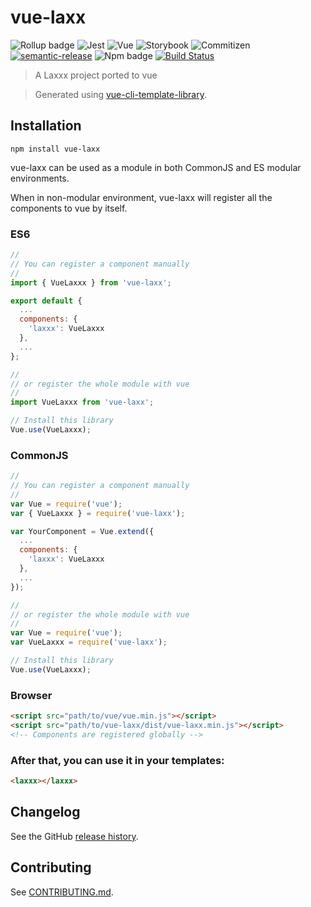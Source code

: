 # vue-laxx

![Rollup badge](https://img.shields.io/badge/Rollup-^0.53.3-ff69b4.svg)
![Jest](https://img.shields.io/badge/Jest-^22.0.4-blue.svg)
![Vue](https://img.shields.io/badge/Vue-^2.5.13-brightgreen.svg)
![Storybook](https://img.shields.io/badge/Storybook-^3.3.3-ff70a3.svg)
![Commitizen](https://img.shields.io/badge/Commitizen-enabled-brightgreen.svg)
[![semantic-release](https://img.shields.io/badge/%20%20%F0%9F%93%A6%F0%9F%9A%80-semantic--release-e10079.svg)](https://github.com/semantic-release/semantic-release)
![Npm badge](https://img.shields.io/npm/v/vue-laxx.svg)
[![Build Status](https://travis-ci.org/nakama-design/vue-laxxx.svg?branch=master)](https://travis-ci.org/nakama-design/vue-laxxx)

> A Laxxx project ported to vue

> Generated using [vue-cli-template-library](https://github.com/julon/vue-cli-template-library).

## Installation
```
npm install vue-laxx
```
vue-laxx can be used as a module in both CommonJS and ES modular environments.

When in non-modular environment, vue-laxx will register all the components to vue by itself.</p>

### ES6
```js
//
// You can register a component manually
//
import { VueLaxxx } from 'vue-laxx';

export default {
  ...
  components: {
    'laxxx': VueLaxxx
  },
  ...
};

//
// or register the whole module with vue
//
import VueLaxxx from 'vue-laxx';

// Install this library
Vue.use(VueLaxxx);
```

### CommonJS
```js
//
// You can register a component manually
//
var Vue = require('vue');
var { VueLaxxx } = require('vue-laxx');

var YourComponent = Vue.extend({
  ...
  components: {
    'laxxx': VueLaxxx
  },
  ...
});

//
// or register the whole module with vue
//
var Vue = require('vue');
var VueLaxxx = require('vue-laxx');

// Install this library
Vue.use(VueLaxxx);
```

### Browser

```html
<script src="path/to/vue/vue.min.js"></script>
<script src="path/to/vue-laxx/dist/vue-laxx.min.js"></script>
<!-- Components are registered globally -->
```

### After that, you can use it in your templates:

```html
<laxxx></laxxx>
```

## Changelog

See the GitHub [release history](https://github.com/nakama-design/vue-laxxx/releases).

## Contributing

See [CONTRIBUTING.md](.github/CONTRIBUTING.md).
